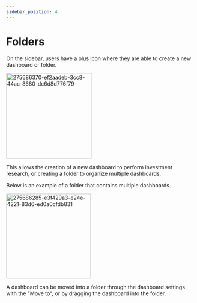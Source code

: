 ```yaml
---
sidebar_position: 4
---
```


# Folders

On the sidebar, users have a plus icon where they are able to create a new dashboard or folder.

<img width="227" alt="275686370-ef2aadeb-3cc8-44ac-8680-dc6d8d776f79" src="https://github.com/OpenBB-finance/OpenBBTerminal/assets/25267873/ed469e45-6b36-42d0-bb19-8a1e92ce9c51">

This allows the creation of a new dashboard to perform investment research, or creating a folder to organize multiple dashboards.

Below is an example of a folder that contains multiple dashboards.

<img width="225" alt="275686285-e3f429a3-e24e-4221-83d6-ed0a0cfdb831" src="https://github.com/OpenBB-finance/OpenBBTerminal/assets/25267873/c8b542b5-0010-4efb-9169-f25b182f0135">

A dashboard can be moved into a folder through the dashboard settings with the "Move to", or by dragging the dashboard into the folder.
